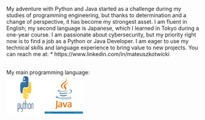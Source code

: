 <html>
<head>
<body></bod>
<p id ="myText"> My adventure with Python and Java started as a challenge during my studies of programming engineering, but thanks to determination and a change of perspective, it has become my strongest asset. I am fluent in English; my second language is Japanese, which I learned in Tokyo during a one-year course. I am passionate about cybersecurity, but my priority right now is to find a job as a Python or Java Developer. I am eager to use my technical skills and language experience to bring value to new projects. 
You can reach me at: 
 * https://www.linkedin.com/in/mateuszkotwicki</p>
<br>
My main programming language:
<div>
  <img align="left" width="100" height="100" src="https://github.com/Matekotw/scr-fastapi/blob/main/python%20logo.png"> 
  <img align="left" width="100" height="100" src="https://github.com/Matekotw/scr-todo-java/blob/main/java%20logo.jpg">
</div>
<br>
</bod>
</head>
</html>









<!---
Matekotw/Matekotw is a ✨ special ✨ repository because its `README.md` (this file) appears on your GitHub profile.
You can click the Preview link to take a look at your changes.
--->

